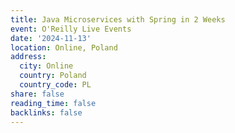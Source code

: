 ```yaml
---
title: Java Microservices with Spring in 2 Weeks
event: O'Reilly Live Events
date: '2024-11-13'
location: Online, Poland
address:
  city: Online
  country: Poland
  country_code: PL
share: false
reading_time: false
backlinks: false
---
```

